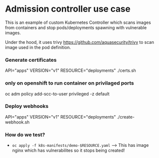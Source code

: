 # Admission controller use case 
This is an example of custom Kubernetes Controller which scans images from containers and stop pods/deployments spawning with vulnerable images.

Under the hood, it uses trivy <https://github.com/aquasecurity/trivy> to scan image used in the pod definition.

### Generate certificates
API="apps" VERSION="v1" RESOURCE="deployments" ./certs.sh 

### only on openshift to run container on privilaged ports
 oc adm policy add-scc-to-user privileged -z default

### Deploy webhooks
API="apps" VERSION="v1" RESOURCE="deployments" ./create-webhook.sh

### How do we test?
 * `oc apply -f k8s-manifests/demo-$RESOURCE.yaml` --> This has image nginx which has vulnerabilites so it stops being created!
